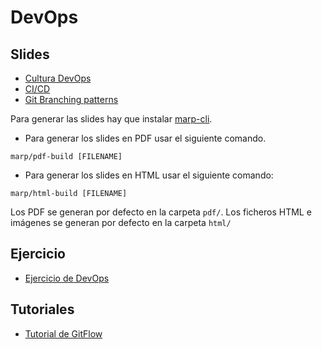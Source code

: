 # DevOps

## Slides

- [Cultura DevOps](cultura.md)
- [CI/CD](cicd.md)
- [Git Branching patterns](branching.md)

Para generar las slides hay que instalar [marp-cli](https://github.com/marp-team/marp-cli).

- Para generar los slides en PDF usar el siguiente comando.

`marp/pdf-build [FILENAME]`

- Para generar los slides en HTML usar el siguiente comando:

`marp/html-build [FILENAME]`

Los PDF se generan por defecto en la carpeta `pdf/`. Los ficheros HTML e imágenes se generan por defecto en la carpeta `html/`

## Ejercicio

- [Ejercicio de DevOps](ejercicio.md)

## Tutoriales

- [Tutorial de GitFlow](gitflow.md)



